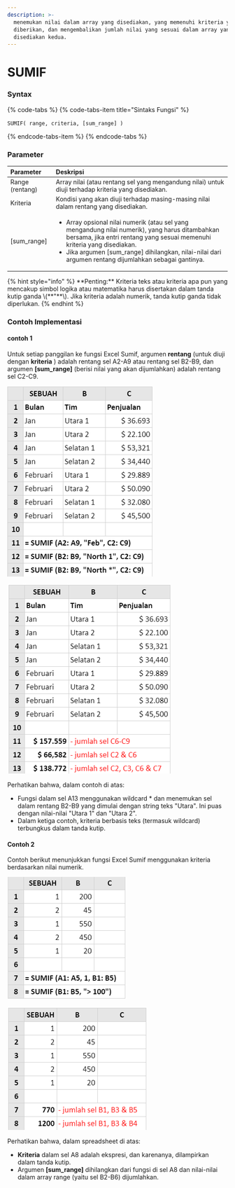 ```yaml
---
description: >-
  menemukan nilai dalam array yang disediakan, yang memenuhi kriteria yang
  diberikan, dan mengembalikan jumlah nilai yang sesuai dalam array yang
  disediakan kedua.
---
```


# SUMIF

### Syntax

{% code-tabs %}
{% code-tabs-item title="Sintaks Fungsi" %}
```text
SUMIF( range, criteria, [sum_range] )
```
{% endcode-tabs-item %}
{% endcode-tabs %}

### Parameter

<table>
  <thead>
    <tr>
      <th style="text-align:left">Parameter</th>
      <th style="text-align:left">Deskripsi</th>
    </tr>
  </thead>
  <tbody>
    <tr>
      <td style="text-align:left">Range (rentang)</td>
      <td style="text-align:left">Array nilai (atau rentang sel yang mengandung nilai) untuk diuji terhadap
        kriteria yang disediakan.</td>
    </tr>
    <tr>
      <td style="text-align:left">Kriteria</td>
      <td style="text-align:left">Kondisi yang akan diuji terhadap masing-masing nilai dalam rentang yang
        disediakan.</td>
    </tr>
    <tr>
      <td style="text-align:left">[sum_range]</td>
      <td style="text-align:left">
        <ul>
          <li>Array opsional nilai numerik (atau sel yang mengandung nilai numerik),
            yang harus ditambahkan bersama, jika entri rentang yang sesuai memenuhi
            kriteria yang disediakan.</li>
          <li>Jika argumen [sum_range] dihilangkan, nilai-nilai dari argumen rentang
            dijumlahkan sebagai gantinya.</li>
        </ul>
      </td>
    </tr>
  </tbody>
</table>{% hint style="info" %}
 **Penting:** Kriteria teks atau kriteria apa pun yang mencakup simbol logika atau matematika harus disertakan dalam tanda kutip ganda \(**"**\). Jika kriteria adalah numerik, tanda kutip ganda tidak diperlukan.
{% endhint %}

### Contoh Implementasi

#### contoh 1

Untuk setiap panggilan ke fungsi Excel Sumif, argumen **rentang** \(untuk diuji dengan **kriteria** \) adalah rentang sel A2-A9 atau rentang sel B2-B9, dan argumen **\[sum\_range\]** \(berisi nilai yang akan dijumlahkan\) adalah rentang sel C2-C9.

![Rumus](../.gitbook/assets/screenshot-202.png)

![hasil](../.gitbook/assets/screenshot-196.png)



Perhatikan bahwa, dalam contoh di atas:

*  Fungsi dalam sel A13 menggunakan wildcard \* dan menemukan sel dalam rentang B2-B9 yang dimulai dengan string teks "Utara". Ini puas dengan nilai-nilai "Utara 1" dan "Utara 2".
*  Dalam ketiga contoh, kriteria berbasis teks \(termasuk wildcard\) terbungkus dalam tanda kutip.

#### Contoh 2

Contoh berikut menunjukkan fungsi Excel Sumif menggunakan kriteria berdasarkan nilai numerik.



![Rumus](../.gitbook/assets/screenshot-204.png)

![Hasil](../.gitbook/assets/screenshot-203.png)



Perhatikan bahwa, dalam spreadsheet di atas:

*  **Kriteria** dalam sel A8 adalah ekspresi, dan karenanya, dilampirkan dalam tanda kutip.
*  Argumen **\[sum\_range\]** dihilangkan dari fungsi di sel A8 dan nilai-nilai dalam array range \(yaitu sel B2-B6\) dijumlahkan.

